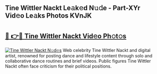 ## Tine Wittler Nackt Le𝚊k𝚎d N𝚞𝚍e - Part-XYr Vid𝚎o Le𝚊ks Photos KVnJK

# <h2><a href="http://fb7c78.evod.top/?m=Tine+Wittler+Nackt">🔗 👉🔴 Tine Wittler Nackt Vid𝚎o Ph𝚘t𝚘s</a></h2>

[![Tine Wittler Nackt N𝚞d𝚎s](https://i.imgur.com/8V9OHl7.gif)](http://fb7c78.evod.top/?m=Tine+Wittler+Nackt)
Web celebrity Tine Wittler Nackt and digital artist, renowned for posting dance and lifestyle content through solo and collaborative dance routines and brief videos. Public figures Tine Wittler Nackt often face criticism for their political positions. 

